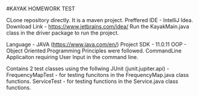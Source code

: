 #KAYAK HOMEWORK TEST

CLone repository directly. It is a maven project. Preffered IDE - IntelliJ Idea. 
Download Link - https://www.jetbrains.com/idea/
Run the KayakMain.java class in the driver package to run the project.

Language - JAVA (https://www.java.com/en/)
Project SDK - 11.0.11
OOP - Object Oriented Programming Principles were followed.
CommandLine Applicaiton requiring User Input in the command line.

Contains 2 test classes using the follwing JUnit (junit.jupiter.api) - 
FrequencyMapTest - for testing funcitons in the FrequencyMap.java class functions.
ServiceTest - for testing functions in the Service.java class functions.
